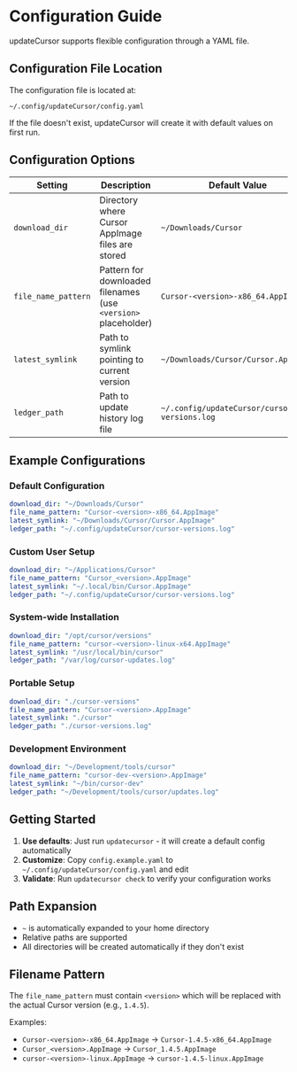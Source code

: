 # Configuration Guide

updateCursor supports flexible configuration through a YAML file.

## Configuration File Location

The configuration file is located at:
```
~/.config/updateCursor/config.yaml
```

If the file doesn't exist, updateCursor will create it with default values on first run.

## Configuration Options

| Setting | Description | Default Value |
|---------|-------------|---------------|
| `download_dir` | Directory where Cursor AppImage files are stored | `~/Downloads/Cursor` |
| `file_name_pattern` | Pattern for downloaded filenames (use `<version>` placeholder) | `Cursor-<version>-x86_64.AppImage` |
| `latest_symlink` | Path to symlink pointing to current version | `~/Downloads/Cursor/Cursor.AppImage` |
| `ledger_path` | Path to update history log file | `~/.config/updateCursor/cursor-versions.log` |

## Example Configurations

### Default Configuration
```yaml
download_dir: "~/Downloads/Cursor"
file_name_pattern: "Cursor-<version>-x86_64.AppImage"
latest_symlink: "~/Downloads/Cursor/Cursor.AppImage"
ledger_path: "~/.config/updateCursor/cursor-versions.log"
```

### Custom User Setup
```yaml
download_dir: "~/Applications/Cursor"
file_name_pattern: "Cursor_<version>.AppImage"
latest_symlink: "~/.local/bin/Cursor.AppImage"
ledger_path: "~/.config/updateCursor/cursor-versions.log"
```

### System-wide Installation
```yaml
download_dir: "/opt/cursor/versions"
file_name_pattern: "cursor-<version>-linux-x64.AppImage"
latest_symlink: "/usr/local/bin/cursor"
ledger_path: "/var/log/cursor-updates.log"
```

### Portable Setup
```yaml
download_dir: "./cursor-versions"
file_name_pattern: "Cursor-<version>.AppImage"
latest_symlink: "./cursor"
ledger_path: "./cursor-versions.log"
```

### Development Environment
```yaml
download_dir: "~/Development/tools/cursor"
file_name_pattern: "cursor-dev-<version>.AppImage"
latest_symlink: "~/bin/cursor-dev"
ledger_path: "~/Development/tools/cursor/updates.log"
```

## Getting Started

1. **Use defaults**: Just run `updatecursor` - it will create a default config automatically
2. **Customize**: Copy `config.example.yaml` to `~/.config/updateCursor/config.yaml` and edit
3. **Validate**: Run `updatecursor check` to verify your configuration works

## Path Expansion

- `~` is automatically expanded to your home directory
- Relative paths are supported
- All directories will be created automatically if they don't exist

## Filename Pattern

The `file_name_pattern` must contain `<version>` which will be replaced with the actual Cursor version (e.g., `1.4.5`).

Examples:
- `Cursor-<version>-x86_64.AppImage` → `Cursor-1.4.5-x86_64.AppImage`
- `Cursor_<version>.AppImage` → `Cursor_1.4.5.AppImage`
- `cursor-<version>-linux.AppImage` → `cursor-1.4.5-linux.AppImage`
